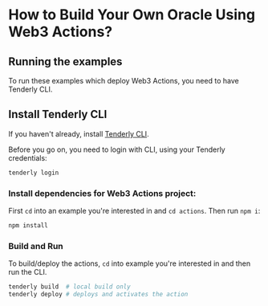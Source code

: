 # How to Build Your Own Oracle Using Web3 Actions?

## Running the examples
To run these examples which deploy Web3 Actions, you need to have Tenderly CLI.

## Install Tenderly CLI
If you haven't already, install [Tenderly CLI](https://github.com/Tenderly/tenderly-cli#installation). 

Before you go on, you need to login with CLI, using your Tenderly credentials:

```bash
tenderly login
```

### Install dependencies for Web3 Actions project:

First `cd` into an example you're interested in and `cd actions`. Then run `npm i`:

``` bash
npm install
```

### Build and Run 

To build/deploy the actions, `cd` into example you're interested in and then run the CLI.

``` bash
tenderly build  # local build only
tenderly deploy # deploys and activates the action
```